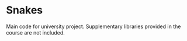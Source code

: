 # Snakes
Main code for university project. Supplementary libraries provided in the course are not included.
